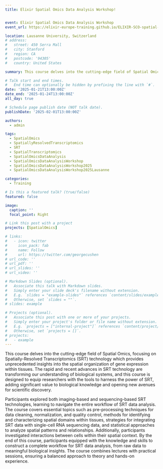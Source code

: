 ```yaml
---
title: Elixir Spatial Omics Data Analysis Workshop!


event: Elixir Spatial Omics Data Analysis Workshop
event_url: https://elixir-europe-training.github.io/ELIXIR-SCO-spatial-omics

location: Lausanne University, Switzerland
# address:
#   street: 450 Serra Mall
#   city: Stanford
#   region: CA
#   postcode: '94305'
#   country: United States

summary: This course delves into the cutting-edge field of Spatial Omics, focusing on Spatially-Resolved Transcriptomics (SRT) technology which provides unprecedented insights into the spatial organization of gene expression within tissues. The rapid and recent advances in SRT technology are transforming our understanding of biological systems, and this course is designed to equip researchers with the tools to harness the power of SRT, adding significant value to biological knowledge and opening new avenues for scientific discovery.

# Talk start and end times.
#   End time can optionally be hidden by prefixing the line with `#`.
date: '2025-01-21T13:00:00Z'
date_end: '2025-01-24T13:00:00Z'
all_day: true

# Schedule page publish date (NOT talk date).
publishDate: '2025-02-01T13:00:00Z'

authors:
  - admin

tags:
  - SpatialOmics
  - SpatiallyResolvedTranscriptomics
  - SRT
  - SpatialTranscriptomics
  - SpatialOmicsDataAnalysis
  - SpatialOmicsDataAnalysisWorkshop
  - SpatialOmicsDataAnalysisWorkshop2025
  - SpatialOmicsDataAnalysisWorkshop2025Lausanne

categories:
  - Training

# Is this a featured talk? (true/false)
featured: false

image:
  caption: ''
  focal_point: Right

# Link this post with a project
projects: [SpatialOmics]

# links:
#   - icon: twitter
#     icon_pack: fab
#     name: Follow
#     url: https://twitter.com/georgecushen
# url_code: ''
# url_pdf: ''
# url_slides: ''
# url_video: ''

# Markdown Slides (optional).
#   Associate this talk with Markdown slides.
#   Simply enter your slide deck's filename without extension.
#   E.g. `slides = "example-slides"` references `content/slides/example-slides.md`.
#   Otherwise, set `slides = ""`.
# slides: example

# Projects (optional).
#   Associate this post with one or more of your projects.
#   Simply enter your project's folder or file name without extension.
#   E.g. `projects = ["internal-project"]` references `content/project/deep-learning/index.md`.
#   Otherwise, set `projects = []`.
# projects:
#   - example
---
```


<!-- {{% callout note %}}
Click on the **Slides** button above to view the built-in slides feature.
{{% /callout %}}

Slides can be added in a few ways:

- **Create** slides using Hugo Blox Builder's [_Slides_](https://docs.hugoblox.com/reference/content-types/) feature and link using `slides` parameter in the front matter of the talk file
- **Upload** an existing slide deck to `static/` and link using `url_slides` parameter in the front matter of the talk file
- **Embed** your slides (e.g. Google Slides) or presentation video on this page using [shortcodes](https://docs.hugoblox.com/reference/markdown/).

Further event details, including [page elements](https://docs.hugoblox.com/reference/markdown/) such as image galleries, can be added to the body of this page. -->

This course delves into the cutting-edge field of Spatial Omics, focusing on Spatially-Resolved Transcriptomics (SRT) technology which provides unprecedented insights into the spatial organization of gene expression within tissues. The rapid and recent advances in SRT technology are transforming our understanding of biological systems, and this course is designed to equip researchers with the tools to harness the power of SRT, adding significant value to biological knowledge and opening new avenues for scientific discovery.

Participants explored both imaging-based and sequencing-based SRT technologies, learning to navigate the entire workflow of SRT data analysis. The course covers essential topics such as pre-processing techniques for data cleaning, normalization, and quality control, methods for identifying and characterizing spatial domains within tissues, strategies for integrating SRT data with single-cell RNA sequencing data, and statistical approaches to analyze spatial patterns and relationships. Additionally, participants investigated interactions between cells within their spatial context. By the end of this course, participants equipped with the knowledge and skills to construct a complete workflow for SRT data analysis, from raw data to meaningful biological insights. The course combines lectures with practical sessions, ensuring a balanced approach to theory and hands-on experience.